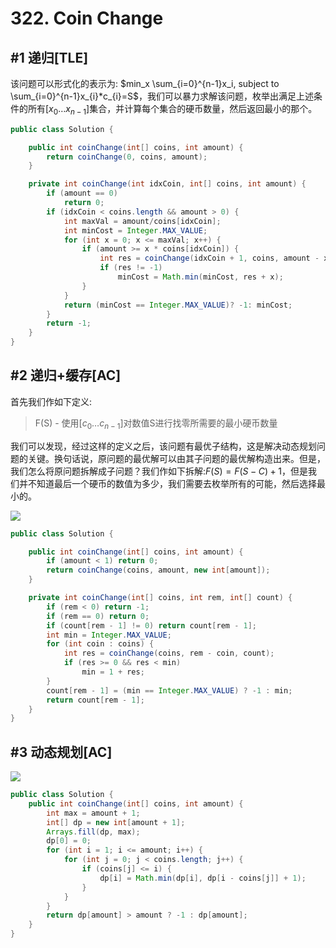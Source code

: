 # 322. Coin Change

## #1 递归[TLE]

该问题可以形式化的表示为: $min_x \sum_{i=0}^{n-1}x_i, subject to \sum_{i=0}^{n-1}x_{i}*c_{i}=S$，我们可以暴力求解该问题，枚举出满足上述条件的所有$[x_0…x_{n-1}]$集合，并计算每个集合的硬币数量，然后返回最小的那个。

```java
public class Solution {    

    public int coinChange(int[] coins, int amount) {
        return coinChange(0, coins, amount);
    }

    private int coinChange(int idxCoin, int[] coins, int amount) {
        if (amount == 0)
            return 0;
        if (idxCoin < coins.length && amount > 0) {
            int maxVal = amount/coins[idxCoin];
            int minCost = Integer.MAX_VALUE;
            for (int x = 0; x <= maxVal; x++) {
                if (amount >= x * coins[idxCoin]) {
                    int res = coinChange(idxCoin + 1, coins, amount - x * coins[idxCoin]);
                    if (res != -1)
                        minCost = Math.min(minCost, res + x);
                }                    
            }           
            return (minCost == Integer.MAX_VALUE)? -1: minCost;
        }        
        return -1;
    }  
}
```

## #2 递归+缓存[AC]

首先我们作如下定义:

>F(S) - 使用$[c_0…c_{n-1}]$对数值S进行找零所需要的最小硬币数量

我们可以发现，经过这样的定义之后，该问题有最优子结构，这是解决动态规划问题的关键。换句话说，原问题的最优解可以由其子问题的最优解构造出来。但是，我们怎么将原问题拆解成子问题？我们作如下拆解:$F(S)=F(S-C)+1$，但是我们并不知道最后一个硬币的数值为多少，我们需要去枚举所有的可能，然后选择最小的。

![](https://leetcode.com/media/original_images/322_coin_change_tree.png)

```java
public class Solution {

    public int coinChange(int[] coins, int amount) {        
        if (amount < 1) return 0;
        return coinChange(coins, amount, new int[amount]);
    }

    private int coinChange(int[] coins, int rem, int[] count) {
        if (rem < 0) return -1;
        if (rem == 0) return 0;
        if (count[rem - 1] != 0) return count[rem - 1];
        int min = Integer.MAX_VALUE;
        for (int coin : coins) {
            int res = coinChange(coins, rem - coin, count);
            if (res >= 0 && res < min)
                min = 1 + res;
        }
        count[rem - 1] = (min == Integer.MAX_VALUE) ? -1 : min;
        return count[rem - 1];
    }
}
```

## #3 动态规划[AC]
 ![](https://leetcode.com/media/original_images/322_coin_change_table.png)

```java
public class Solution {
    public int coinChange(int[] coins, int amount) {
        int max = amount + 1;             
        int[] dp = new int[amount + 1];  
        Arrays.fill(dp, max);  
        dp[0] = 0;   
        for (int i = 1; i <= amount; i++) {
            for (int j = 0; j < coins.length; j++) {
                if (coins[j] <= i) {
                    dp[i] = Math.min(dp[i], dp[i - coins[j]] + 1);
                }
            }
        }
        return dp[amount] > amount ? -1 : dp[amount];
    }
}
```


